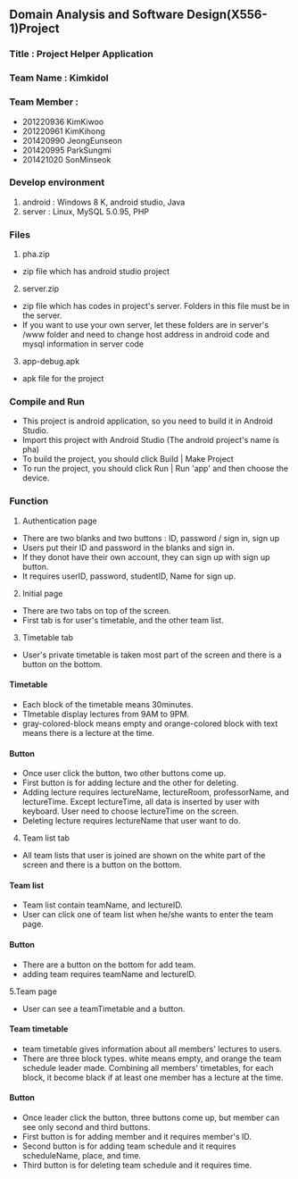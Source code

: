 ## Domain Analysis and Software Design(X556-1)Project

### Title : Project Helper Application

### Team Name : Kimkidol

### Team Member : 
+ 201220936 KimKiwoo
+ 201220961 KimKihong
+ 201420990 JeongEunseon
+ 201420995 ParkSungmi
+ 201421020 SonMinseok


### Develop environment
1. android : Windows 8 K, android studio, Java
2. server : Linux, MySQL 5.0.95, PHP


### Files
1. pha.zip
  + zip file which has android studio project

2. server.zip
  + zip file which has codes in project's server. Folders in this file must be in the server.
  + If you want to use your own server, let these folders are in server's /www folder and need to change host address in android code and mysql information in server code

3. app-debug.apk
  + apk file for the project


### Compile and Run
+ This project is android application, so you need to build it in Android Studio. 
+ Import this project with Android Studio (The android project's name is pha)
+ To build the project, you should click Build | Make Project
+ To run the project, you should click Run | Run 'app' and then choose the device.


### Function
1. Authentication page
 - There are two blanks and two buttons : ID, password / sign in, sign up
 - Users put their ID and password in the blanks and sign in.
 - If they donot have their own account, they can sign up with sign up button.
 - It requires userID, password, studentID, Name for sign up.

2. Initial page
 - There are two tabs on top of the screen.
 - First tab is for user's timetable, and the other team list.

3. Timetable tab
 - User's private timetable is taken most part of the screen and there is a button on the bottom.
 #### Timetable
 - Each block of the timetable means 30minutes.
 - TImetable display lectures from 9AM to 9PM.
 - gray-colored-block means empty and orange-colored block with text means there is a lecture at the time.
 #### Button
 - Once user click the button, two other buttons come up.
 - First button is for adding lecture and the other for deleting.
 - Adding lecture requires lectureName, lectureRoom, professorName, and lectureTime. Except lectureTime, all data is inserted by user with keyboard. User need to choose lectureTime on the screen.
 - Deleting lecture requires lectureName that user want to do.

4. Team list tab
 - All team lists that user is joined are shown on the white part of the screen and there is a button on the bottom.
 #### Team list
 - Team list contain teamName, and lectureID.
 - User can click one of team list when he/she wants to enter the team page.
 #### Button
 - There are a button on the bottom for add team.
 - adding team requires teamName and lectureID.

5.Team page
 - User can see a teamTimetable and a button.
 #### Team timetable
 - team timetable gives information about all members' lectures to users.
 - There are three block types. white means empty, and orange the team schedule leader made. Combining all members' timetables, for each block, it become black if at least one member has a lecture at the time.
 #### Button
 - Once leader click the button, three buttons come up, but member can see only second and third buttons.
 - First button is for adding member and it requires member's ID.
 - Second button is for adding team schedule and it requires scheduleName, place, and time.
 - Third button is for deleting team schedule and it requires time.


